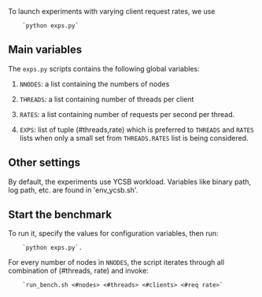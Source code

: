 
To launch experiments with varying client request rates, we use 

        `python exps.py` 

## Main variables

The `exps.py` scripts contains the following global variables:

1. `NNODES`: a list containing the numbers of nodes

2. `THREADS`: a list containing number of threads per client

3. `RATES`: a list containing number of requests per second per thread. 

4. `EXPS`: list of tuple (#threads,rate) which is preferred to `THREADS` and `RATES` lists when only a small
set from `THREADS.RATES` list is being considered. 

## Other settings

By default, the experiments use YCSB workload. Variables like binary path, log path, etc. are found in
'env_ycsb.sh'. 


## Start the benchmark

To run it, specify the values for configuration variables, then run:

        `python exps.py`. 
        
For every number of nodes in `NNODES`, the script iterates through all combination of (#threads, rate) and invoke:

        `run_bench.sh <#nodes> <#threads> <#clients> <#req rate>`


